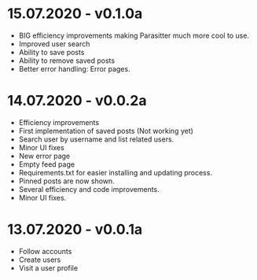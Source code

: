 # 15.07.2020 - v0.1.0a
* BIG efficiency improvements making Parasitter much more cool to use.
* Improved user search
* Ability to save posts
* Ability to remove saved posts
* Better error handling: Error pages.

# 14.07.2020 - v0.0.2a
* Efficiency improvements
* First implementation of saved posts (Not working yet)
* Search user by username and list related users.
* Minor UI fixes
* New error page
* Empty feed page
* Requirements.txt for easier installing and updating process.
* Pinned posts are now shown.
* Several efficiency and code improvements.
* Minor UI fixes.

# 13.07.2020 - v0.0.1a
* Follow accounts
* Create users
* Visit a user profile
